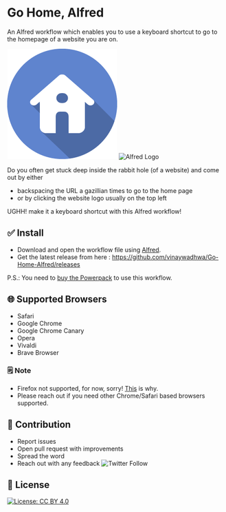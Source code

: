 # Go Home, Alfred
An Alfred workflow which enables you to use a keyboard shortcut to go to the homepage of a website you are on.

![Alfred Logo =250x](logo.png)
![Alfred Logo](https://cloud.githubusercontent.com/assets/398893/3528722/5b5b30c6-0792-11e4-956d-750ac3a00bd8.png)

Do you often get stuck deep inside the rabbit hole (of a website) and come out by either 
- backspacing the URL a gazillian times to go to the home page 
- or by clicking the website logo usually on the top left

UGHH! make it a keyboard shortcut with this Alfred workflow!

## ✅ Install

- Download and open the workflow file using [Alfred](https://www.alfredapp.com/).
- Get the latest release from here : https://github.com/vinaywadhwa/Go-Home-Alfred/releases


P.S.: You need to [buy the Powerpack](https://buy.alfredapp.com/) to use this workflow.


## 🌐 Supported Browsers
- Safari
- Google Chrome
- Google Chrome Canary
- Opera
- Vivaldi
- Brave Browser

### 🗒 Note
- Firefox not supported, for now, sorry! [This](https://www.alfredforum.com/topic/2013-how-to-get-frontmost-tab%E2%80%99s-url-and-title-of-various-browsers/) is why.
- Please reach out if you need other Chrome/Safari based browsers supported.


## 👬 Contribution

- Report issues
- Open pull request with improvements
- Spread the word
- Reach out with any feedback ![Twitter Follow](https://img.shields.io/twitter/follow/vinayw?style=social)

## 🏅 License

[![License: CC BY 4.0](https://img.shields.io/badge/License-CC%20BY%204.0-lightgrey.svg)](https://creativecommons.org/licenses/by/4.0/)

